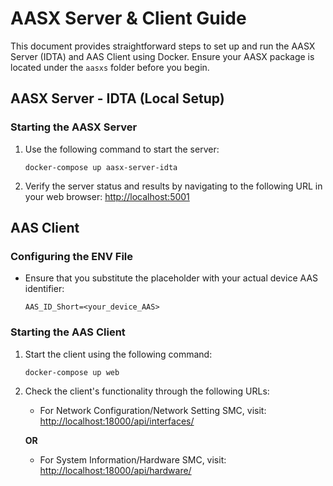 # AASX Server & Client Guide

This document provides straightforward steps to set up and run the AASX Server (IDTA) and AAS Client using Docker. Ensure your AASX package is located under the `aasxs` folder before you begin.

## AASX Server - IDTA (Local Setup)

### Starting the AASX Server

1. Use the following command to start the server:
    ```shell
    docker-compose up aasx-server-idta
    ```
2. Verify the server status and results by navigating to the following URL in your web browser:
    [http://localhost:5001](http://localhost:5001)

## AAS Client 

### Configuring the ENV File

- Ensure that you substitute the placeholder with your actual device AAS identifier:
    ```shell
    AAS_ID_Short=<your_device_AAS>
    ```

### Starting the AAS Client

1. Start the client using the following command:
    ```shell
    docker-compose up web
    ```
2. Check the client's functionality through the following URLs:

   - For Network Configuration/Network Setting SMC, visit:
     [http://localhost:18000/api/interfaces/](http://localhost:18000/api/interfaces/)
   
   **OR**
   
   - For System Information/Hardware SMC, visit:
     [http://localhost:18000/api/hardware/](http://localhost:18000/api/hardware/)
